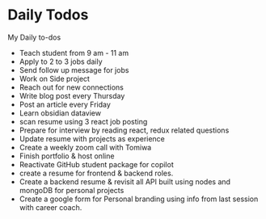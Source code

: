 # Daily Todos

My Daily to-dos
- Teach student from 9 am - 11 am
- Apply to 2 to 3 jobs daily
- Send follow up message for jobs
- Work on Side project
- Reach out for new connections
- Write blog post every Thursday
- Post an article every Friday
- Learn obsidian dataview
- scan resume using 3 react job posting
- Prepare for interview by reading react, redux related questions
- Update resume with projects as experience 
- Create a weekly zoom call with Tomiwa
- Finish portfolio & host online
- Reactivate GitHub student package for copilot
- create a resume for frontend & backend roles.
- Create a backend resume & revisit all API built using nodes and mongoDB for personal projects
- Create a google form for Personal branding using info from last session with career coach.